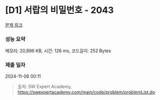 # [D1] 서랍의 비밀번호 - 2043 

[문제 링크](https://swexpertacademy.com/main/code/problem/problemDetail.do?contestProbId=AV5QJ_8KAx8DFAUq) 

### 성능 요약

메모리: 20,896 KB, 시간: 126 ms, 코드길이: 252 Bytes

### 제출 일자

2024-11-06 00:11



> 출처: SW Expert Academy, https://swexpertacademy.com/main/code/problem/problemList.do